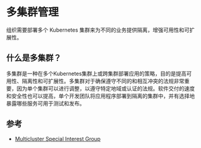 # 多集群管理

组织需要部署多个 Kubernetes 集群来为不同的业务提供隔离，增强可用性和可扩展性。

## 什么是多集群？

多集群是一种在多个Kubernetes集群上或跨集群部署应用的策略，目的是提高可用性、隔离性和可扩展性。多集群对于确保遵守不同的和相互冲突的法规非常重要，因为单个集群可以进行调整，以遵守特定地域或认证的法规。软件交付的速度和安全性也可以提高，单个开发团队将应用程序部署到隔离的集群中，并有选择地暴露哪些服务可用于测试和发布。

## 参考

- [Multicluster Special Interest Group](https://github.com/kubernetes/community/blob/master/sig-multicluster/README.md)

